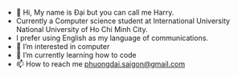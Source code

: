 - 👋 Hi, My name is Đại but you can call me Harry.
- Currently a Computer science student at International University National University of Ho Chi Minh City.
- I prefer using English as my language of communications.
- 👀 I’m interested in computer
- 🌱 I’m currently learning how to code
- 📫 How to reach me phuongdai.saigon@gmail.com

